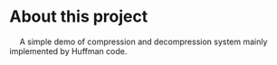 # About this project

&emsp; A simple demo of compression and decompression system mainly implemented by Huffman code. 